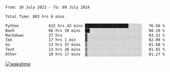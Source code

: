 <!--START_SECTION:waka-->

```txt
From: 10 July 2023 - To: 09 July 2024

Total Time: 803 hrs 6 mins

Python             622 hrs 43 mins ███████████████████░░░░░░   76.56 %
Bash               66 hrs 39 mins  ██░░░░░░░░░░░░░░░░░░░░░░░   08.19 %
Markdown           27 hrs          ▓░░░░░░░░░░░░░░░░░░░░░░░░   03.32 %
TeX                17 hrs 1 min    ▓░░░░░░░░░░░░░░░░░░░░░░░░   02.09 %
Go                 13 hrs 37 mins  ▒░░░░░░░░░░░░░░░░░░░░░░░░   01.68 %
Text               13 hrs 26 mins  ▒░░░░░░░░░░░░░░░░░░░░░░░░   01.65 %
Other              10 hrs 17 mins  ▒░░░░░░░░░░░░░░░░░░░░░░░░   01.27 %
```

<!--END_SECTION:waka-->
[![wakatime](https://wakatime.com/badge/user/5f89a63a-5294-4958-ad30-2b3455e63f2a.svg)](https://wakatime.com/@5f89a63a-5294-4958-ad30-2b3455e63f2a)
